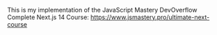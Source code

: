 This is my implementation of the JavaScript Mastery DevOverflow Complete Next.js 14 Course: https://www.jsmastery.pro/ultimate-next-course
